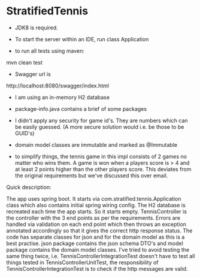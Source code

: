 # StratifiedTennis

- JDK8 is required.

- To start the server within an IDE, run class Application

- to run all tests using maven:

mvn clean test

- Swagger url is

http://localhost:8080/swagger/index.html

- I am using an in-memory H2 database

- package-info.java contains a brief of some packages

- I didn't apply any security for game id's. They are numbers which can be easily guessed. (A more secure solution would i.e. be those to be GUID's)

- domain model classes are immutable and marked as @Immutable

- to simplify things, the tennis game in this impl consists of 2 games no matter who wins them. A game is won when a players score is > 4 and
at least 2 points higher than the other players score. This deviates from the original requirements but we've discussed this over email.


Quick description:

The app uses spring boot. It starts via com.stratified.tennis.Application class which also contains initial spring wiring config.
The H2 database is recreated each time the app starts. So it starts empty.
TennisController is the controller with the 3 end points as per the requirements. Errors are handled via validation on each end
point which then throws an exception annotated accordingly so that it gives the correct http response status.
The code has separate classes for json and for the domain model as this is a best practise. json package contains the json schema DTO's
and model package contains the domain model classes.
I've tried to avoid testing the same thing twice, i.e. TennisControllerIntegrationTest doesn't have to test all things tested in
TennisControllerUnitTest, the responsibility of TennisControllerIntegrationTest is to check if the http messages are valid.